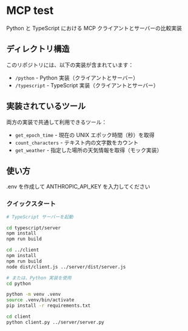 # MCP test

Python と TypeScript における MCP クライアントとサーバーの比較実装

## ディレクトリ構造

このリポジトリには、以下の実装が含まれています：

- `/python` - Python 実装（クライアントとサーバー）
- `/typescript` - TypeScript 実装（クライアントとサーバー）

## 実装されているツール

両方の実装で共通して利用できるツール：

- `get_epoch_time` - 現在の UNIX エポック時間（秒）を取得
- `count_characters` - テキスト内の文字数をカウント
- `get_weather` - 指定した場所の天気情報を取得（モック実装）

## 使い方

.env を作成して ANTHROPIC_API_KEY を入力してください

### クイックスタート

```bash
# TypeScript サーバーを起動

cd typescript/server
npm install
npm run build

cd ../client
npm install
npm run build
node dist/client.js ../server/dist/server.js

# または、Python 実装を使用
cd python

python -m venv .venv
source .venv/bin/activate
pip install -r requirements.txt

cd client
python client.py ../server/server.py
```
